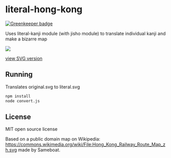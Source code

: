 # literal-hong-kong

[![Greenkeeper badge](https://badges.greenkeeper.io/mapmeld/literal-hong-kong.svg)](https://greenkeeper.io/)

Uses literal-kanji module (with jisho module) to translate individual kanji and make a bizarre map

<img src="http://mapmeld.github.io/literal-hong-kong/translated.png"/>

<a href="http://mapmeld.github.io/literal-hong-kong/literal.svg">view SVG version</a>

## Running

Translates original.svg to literal.svg

```bash
npm install
node convert.js
```

## License

MIT open source license

Based on a public domain map on Wikipedia: https://commons.wikimedia.org/wiki/File:Hong_Kong_Railway_Route_Map_zh.svg
made by Sameboat.
